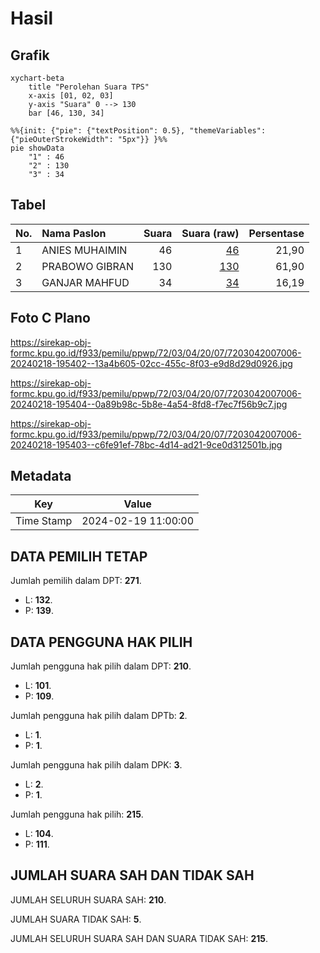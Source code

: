 # Hasil

## Grafik

```mermaid
xychart-beta
    title "Perolehan Suara TPS"
    x-axis [01, 02, 03]
    y-axis "Suara" 0 --> 130
    bar [46, 130, 34]
```

```mermaid
%%{init: {"pie": {"textPosition": 0.5}, "themeVariables": {"pieOuterStrokeWidth": "5px"}} }%%
pie showData
    "1" : 46
    "2" : 130
    "3" : 34
```

## Tabel

| No. | Nama Paslon    | Suara | Suara (raw) | Persentase |
|:--- |:-------------- | -----:| -----------:| ----------:|
| 1   | ANIES MUHAIMIN | 46    | [46][p-1]   | 21,90      |
| 2   | PRABOWO GIBRAN | 130   | [130][p-2]  | 61,90      |
| 3   | GANJAR MAHFUD  | 34    | [34][p-3]   | 16,19      |


[p-1]: https://github.com/gigit-pemilu/pemilu-2024-72-sulawesi-tengah/blob/main/pilpres/hitung-suara/sub/72-sulawesi-tengah/sub/03-donggala/sub/04-rio-pakava/sub/2007-polanto-jaya/sub/006-tps/sub/paslon-1.txt
[p-2]: https://github.com/gigit-pemilu/pemilu-2024-72-sulawesi-tengah/blob/main/pilpres/hitung-suara/sub/72-sulawesi-tengah/sub/03-donggala/sub/04-rio-pakava/sub/2007-polanto-jaya/sub/006-tps/sub/paslon-2.txt
[p-3]: https://github.com/gigit-pemilu/pemilu-2024-72-sulawesi-tengah/blob/main/pilpres/hitung-suara/sub/72-sulawesi-tengah/sub/03-donggala/sub/04-rio-pakava/sub/2007-polanto-jaya/sub/006-tps/sub/paslon-3.txt

## Foto C Plano

https://sirekap-obj-formc.kpu.go.id/f933/pemilu/ppwp/72/03/04/20/07/7203042007006-20240218-195402--13a4b605-02cc-455c-8f03-e9d8d29d0926.jpg

https://sirekap-obj-formc.kpu.go.id/f933/pemilu/ppwp/72/03/04/20/07/7203042007006-20240218-195404--0a89b98c-5b8e-4a54-8fd8-f7ec7f56b9c7.jpg

https://sirekap-obj-formc.kpu.go.id/f933/pemilu/ppwp/72/03/04/20/07/7203042007006-20240218-195403--c6fe91ef-78bc-4d14-ad21-9ce0d312501b.jpg


## Metadata

| Key        | Value               |
| ---------- | ------------------- |
| Time Stamp | 2024-02-19 11:00:00 |


## DATA PEMILIH TETAP

Jumlah pemilih dalam DPT: **271**.
 * L: **132**.
 * P: **139**.

## DATA PENGGUNA HAK PILIH

Jumlah pengguna hak pilih dalam DPT: **210**.
 * L: **101**.
 * P: **109**.

Jumlah pengguna hak pilih dalam DPTb: **2**.
 * L: **1**.
 * P: **1**.

Jumlah pengguna hak pilih dalam DPK: **3**.
 * L: **2**.
 * P: **1**.

Jumlah pengguna hak pilih: **215**.
 * L: **104**.
 * P: **111**.

## JUMLAH SUARA SAH DAN TIDAK SAH

JUMLAH SELURUH SUARA SAH: **210**.

JUMLAH SUARA TIDAK SAH: **5**.

JUMLAH SELURUH SUARA SAH DAN SUARA TIDAK SAH: **215**.



